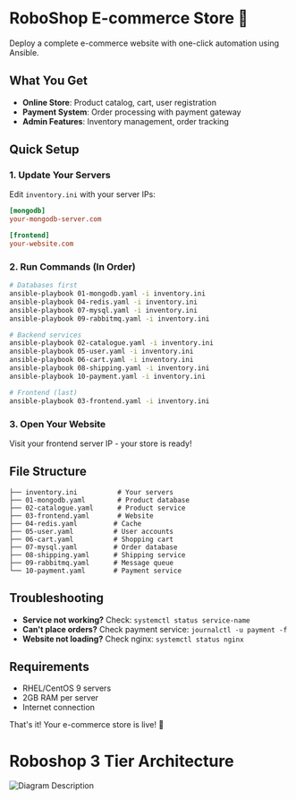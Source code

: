 # RoboShop E-commerce Store 🛒

Deploy a complete e-commerce website with one-click automation using Ansible.

## What You Get
- **Online Store**: Product catalog, cart, user registration
- **Payment System**: Order processing with payment gateway
- **Admin Features**: Inventory management, order tracking

## Quick Setup

### 1. Update Your Servers
Edit `inventory.ini` with your server IPs:
```ini
[mongodb]
your-mongodb-server.com

[frontend]
your-website.com
```

### 2. Run Commands (In Order)
```bash
# Databases first
ansible-playbook 01-mongodb.yaml -i inventory.ini
ansible-playbook 04-redis.yaml -i inventory.ini
ansible-playbook 07-mysql.yaml -i inventory.ini
ansible-playbook 09-rabbitmq.yaml -i inventory.ini

# Backend services
ansible-playbook 02-catalogue.yaml -i inventory.ini
ansible-playbook 05-user.yaml -i inventory.ini
ansible-playbook 06-cart.yaml -i inventory.ini
ansible-playbook 08-shipping.yaml -i inventory.ini
ansible-playbook 10-payment.yaml -i inventory.ini

# Frontend (last)
ansible-playbook 03-frontend.yaml -i inventory.ini
```

### 3. Open Your Website
Visit your frontend server IP - your store is ready!

## File Structure
```
├── inventory.ini          # Your servers
├── 01-mongodb.yaml        # Product database
├── 02-catalogue.yaml      # Product service
├── 03-frontend.yaml       # Website
├── 04-redis.yaml         # Cache
├── 05-user.yaml          # User accounts
├── 06-cart.yaml          # Shopping cart
├── 07-mysql.yaml         # Order database
├── 08-shipping.yaml      # Shipping service
├── 09-rabbitmq.yaml      # Message queue
└── 10-payment.yaml       # Payment service
```

## Troubleshooting
- **Service not working?** Check: `systemctl status service-name`
- **Can't place orders?** Check payment service: `journalctl -u payment -f`
- **Website not loading?** Check nginx: `systemctl status nginx`

## Requirements
- RHEL/CentOS 9 servers
- 2GB RAM per server
- Internet connection

That's it! Your e-commerce store is live! 🎉

# Roboshop 3 Tier Architecture

![Diagram Description](Downloads/roboshop.drawio.png)
